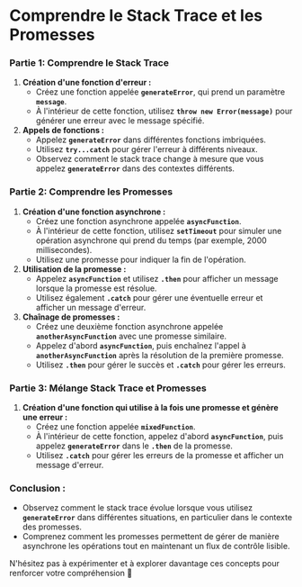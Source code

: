 # Comprendre le Stack Trace et les Promesses

### Partie 1: Comprendre le Stack Trace

1. **Création d'une fonction d'erreur :**
    - Créez une fonction appelée **`generateError`**, qui prend un paramètre **`message`**.
    - À l'intérieur de cette fonction, utilisez **`throw new Error(message)`** pour générer une erreur avec le message spécifié.
2. **Appels de fonctions :**
    - Appelez **`generateError`** dans différentes fonctions imbriquées.
    - Utilisez **`try...catch`** pour gérer l'erreur à différents niveaux.
    - Observez comment le stack trace change à mesure que vous appelez **`generateError`** dans des contextes différents.

### Partie 2: Comprendre les Promesses

1. **Création d'une fonction asynchrone :**
    - Créez une fonction asynchrone appelée **`asyncFunction`**.
    - À l'intérieur de cette fonction, utilisez **`setTimeout`** pour simuler une opération asynchrone qui prend du temps (par exemple, 2000 millisecondes).
    - Utilisez une promesse pour indiquer la fin de l'opération.
2. **Utilisation de la promesse :**
    - Appelez **`asyncFunction`** et utilisez **`.then`** pour afficher un message lorsque la promesse est résolue.
    - Utilisez également **`.catch`** pour gérer une éventuelle erreur et afficher un message d'erreur.
3. **Chaînage de promesses :**
    - Créez une deuxième fonction asynchrone appelée **`anotherAsyncFunction`** avec une promesse similaire.
    - Appelez d'abord **`asyncFunction`**, puis enchaînez l'appel à **`anotherAsyncFunction`** après la résolution de la première promesse.
    - Utilisez **`.then`** pour gérer le succès et **`.catch`** pour gérer les erreurs.

### Partie 3: Mélange Stack Trace et Promesses

1. **Création d'une fonction qui utilise à la fois une promesse et génère une erreur :**
    - Créez une fonction appelée **`mixedFunction`**.
    - À l'intérieur de cette fonction, appelez d'abord **`asyncFunction`**, puis appelez **`generateError`** dans le **`.then`** de la promesse.
    - Utilisez **`.catch`** pour gérer les erreurs de la promesse et afficher un message d'erreur.

### Conclusion :

- Observez comment le stack trace évolue lorsque vous utilisez **`generateError`** dans différentes situations, en particulier dans le contexte des promesses.
- Comprenez comment les promesses permettent de gérer de manière asynchrone les opérations tout en maintenant un flux de contrôle lisible.

N'hésitez pas à expérimenter et à explorer davantage ces concepts pour renforcer votre compréhension 🚀
